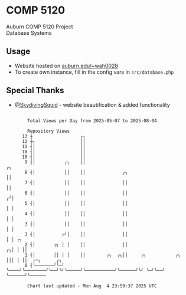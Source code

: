 # COMP 5120
Auburn COMP 5120 Project  
Database Systems

## Usage
- Website hosted on [auburn.edu/~wah0028](https://webhome.auburn.edu/~wah0028/)
- To create own instance, fill in the config vars in `src/database.php`

## Special Thanks
- [@SkydivingSquid](https://github.com/SkydivingSquid) - website beautification & added functionality

```

        Total Views per Day from 2025-05-07 to 2025-08-04

        Repository Views
      13 ┼                  ╭╮
      12 ┼╮                 ││
      11 ┤│                 ││
      10 ┤│                 ││
      10 ┤│                 ││
       9 ┤│           ╭╮    ││                                             ╭╮
       8 ┤│           ││    ││              ╭╮                             ││
       7 ┤│           ││    ││              ││                             ││
       6 ┤│           ││    ││              ││                            ╭╯│
       5 ┤│           ││    ││              ││                            │ │
       4 ┤│           ││    ││              ││                            │ │
       3 ┤│           ││    ││              ││                            │ │
       3 ┤│          ╭╯│    ││              ││                            │ │ ╭╮
       2 ┤│       ╭╮ │ │    ││              ││                          ╭╮│ │ ││
       1 ┤│       ││ │ │    ││        ╭╮  ╭╮││     ╭╮           ╭╮      │││ │ ││  ╭─╮      ╭╮
       0 ┤╰───────╯╰─╯ ╰────╯╰────────╯╰──╯╰╯╰─────╯╰───────────╯╰──────╯╰╯ ╰─╯╰──╯ ╰──────╯╰──────

        Chart last updated - Mon Aug  4 23:59:37 2025 UTC
        
```
